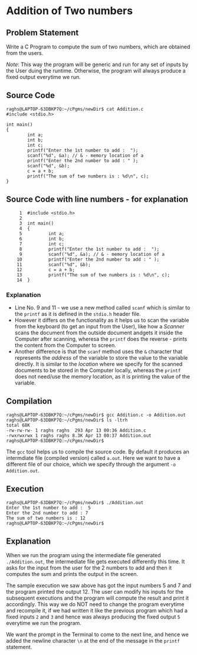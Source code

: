 # Addition of Two numbers

## Problem Statement

 Write a C Program to compute the sum of two numbers, which are obtained from the users. 
 
 *Note*: This way the program will be generic and run for any set of inputs by the User duing the runtime. Otherwise, the program will always produce a fixed output everytime we run. 

## Source Code

```
raghs@LAPTOP-63DBKP7Q:~/cPgms/newDir$ cat Addition.c
#include <stdio.h>

int main()
{
        int a;
        int b;
        int c;
        printf("Enter the 1st number to add :  ");
        scanf("%d", &a); // & - memory location of a
        printf("Enter the 2nd number to add : " );
        scanf("%d", &b);
        c = a + b;
        printf("The sum of two numbers is : %d\n", c);
}
```

## Source Code with line numbers - for explanation

```
     1  #include <stdio.h>
     2
     3  int main()
     4  {
     5          int a;
     6          int b;
     7          int c;
     8          printf("Enter the 1st number to add :  ");
     9          scanf("%d", &a); // & - memory location of a
    10          printf("Enter the 2nd number to add : " );
    11          scanf("%d", &b);
    12          c = a + b;
    13          printf("The sum of two numbers is : %d\n", c);
    14  }
```

### Explanation

 * Line No. 9 and 11 - we use a new method called `scanf` which is similar to the `printf` as it is defined in the `stdio.h` header file. 
 * However it differs on the functionality as it helps us to scan the variable from the keyboard (to get an input from the User), like how a *Scanner* scans the document from the outside document andgets it inside the Computer after scanning, wheresa the `printf` does the reverse - prints the content from the Computer to screen.
 * Another difference is that the `scanf` method uses the `&` character that represents the *address* of the variable to store the value to the variable directly. It is similar to the *location* where we specify for the scanned documents to be stored in the Computer locally, whereas the `printf` does not need/use the memory location, as it is printing the value of the variable. 

## Compilation

```
raghs@LAPTOP-63DBKP7Q:~/cPgms/newDir$ gcc Addition.c -o Addition.out
raghs@LAPTOP-63DBKP7Q:~/cPgms/newDir$ ls -ltrh
total 68K
-rw-rw-rw- 1 raghs raghs  293 Apr 13 00:36 Addition.c
-rwxrwxrwx 1 raghs raghs 8.3K Apr 13 00:37 Addition.out
raghs@LAPTOP-63DBKP7Q:~/cPgms/newDir$
```

 The `gcc` tool helps us to compile the source code. By default it produces an intermdiate file (compiled version) called `a.out`. Here we want to have a different file of our choice, which we specify through the argument `-o Addition.out`. 

## Execution

```
raghs@LAPTOP-63DBKP7Q:~/cPgms/newDir$ ./Addition.out
Enter the 1st number to add :  5
Enter the 2nd number to add : 7
The sum of two numbers is : 12
raghs@LAPTOP-63DBKP7Q:~/cPgms/newDir$
```

## Explanation

 When we run the program using the intermediate file generated `./Addition.out`, the intermediate file gets executed differently this time. It asks for the input from the user for the 2 numbers to add and then it computes the sum and prints the output in the screen. 

  The sample execution we saw above has got the input numbers 5 and 7 and the program printed the output 12. The user can modify his inputs for the subsequent executions and the program will compute the result and print it accordingly. This way we do NOT need to change the program everytime and recompile it, if we had written it like the previous program which had a fixed inputs `2` and `3` and hence was always producing the fixed output `5` everytime we run the program.

 We want the prompt in the Terminal to come to the next line, and hence we added the newline character `\n` at the end of the message in the `printf` statement. 
